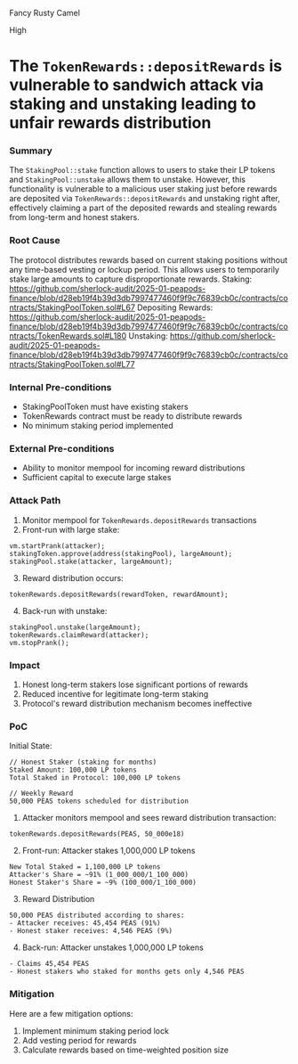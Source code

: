 Fancy Rusty Camel

High

# The `TokenRewards::depositRewards` is vulnerable to sandwich attack via staking and unstaking leading to unfair rewards distribution

### Summary

The `StakingPool::stake` function allows to users to stake their LP tokens and `StakingPool::unstake` allows them to unstake. However, this functionality is vulnerable to a malicious user staking just before rewards are deposited via `TokenRewards::depositRewards` and unstaking right after, effectively claiming a part of the deposited rewards and stealing rewards from long-term and honest stakers.


### Root Cause

The protocol distributes rewards based on current staking positions without any time-based vesting or lockup period. This allows users to temporarily stake large amounts to capture disproportionate rewards.
Staking:
https://github.com/sherlock-audit/2025-01-peapods-finance/blob/d28eb19f4b39d3db7997477460f9f9c76839cb0c/contracts/contracts/StakingPoolToken.sol#L67
Depositing Rewards:
https://github.com/sherlock-audit/2025-01-peapods-finance/blob/d28eb19f4b39d3db7997477460f9f9c76839cb0c/contracts/contracts/TokenRewards.sol#L180
Unstaking:
https://github.com/sherlock-audit/2025-01-peapods-finance/blob/d28eb19f4b39d3db7997477460f9f9c76839cb0c/contracts/contracts/StakingPoolToken.sol#L77


### Internal Pre-conditions

 - StakingPoolToken must have existing stakers
 - TokenRewards contract must be ready to distribute rewards
 - No minimum staking period implemented


### External Pre-conditions

 - Ability to monitor mempool for incoming reward distributions
 - Sufficient capital to execute large stakes


### Attack Path

1. Monitor mempool for `TokenRewards.depositRewards` transactions
2. Front-run with large stake:
```solidity
vm.startPrank(attacker);
stakingToken.approve(address(stakingPool), largeAmount);
stakingPool.stake(attacker, largeAmount);
```
3. Reward distribution occurs:
```solidity
tokenRewards.depositRewards(rewardToken, rewardAmount);
```
4. Back-run with unstake:
```solidity
stakingPool.unstake(largeAmount);
tokenRewards.claimReward(attacker);
vm.stopPrank();
```


### Impact

1. Honest long-term stakers lose significant portions of rewards
2. Reduced incentive for legitimate long-term staking
3. Protocol's reward distribution mechanism becomes ineffective


### PoC

Initial State:
```solidity
// Honest Staker (staking for months)
Staked Amount: 100,000 LP tokens
Total Staked in Protocol: 100,000 LP tokens

// Weekly Reward
50,000 PEAS tokens scheduled for distribution
```

1. Attacker monitors mempool and sees reward distribution transaction:
```solidity
tokenRewards.depositRewards(PEAS, 50_000e18)
```

2. Front-run: Attacker stakes 1,000,000 LP tokens
```solidity
New Total Staked = 1,100,000 LP tokens
Attacker's Share = ~91% (1_000_000/1_100_000)
Honest Staker's Share = ~9% (100_000/1_100_000)
```

3. Reward Distribution
```solidity
50,000 PEAS distributed according to shares:
- Attacker receives: 45,454 PEAS (91%)
- Honest staker receives: 4,546 PEAS (9%)
```

4. Back-run: Attacker unstakes 1,000,000 LP tokens
```solidity
- Claims 45,454 PEAS
- Honest stakers who staked for months gets only 4,546 PEAS
```


### Mitigation

Here are a few mitigation options:
1. Implement minimum staking period lock
2. Add vesting period for rewards
3. Calculate rewards based on time-weighted position size